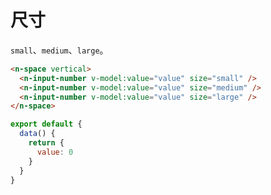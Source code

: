 # 尺寸

`small`、`medium`、`large`。

```html
<n-space vertical>
  <n-input-number v-model:value="value" size="small" />
  <n-input-number v-model:value="value" size="medium" />
  <n-input-number v-model:value="value" size="large" />
</n-space>
```

```js
export default {
  data() {
    return {
      value: 0
    }
  }
}
```
